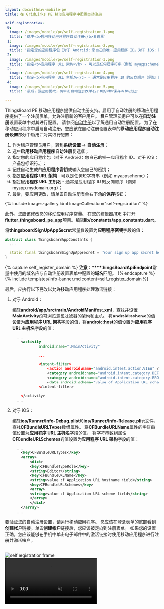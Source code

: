 ```yaml
---
layout: docwithnav-mobile-pe
title: 在 GridLinks PE 移动应用程序中配置自动注册

self-registration:
 0:
  image: /images/mobile/pe/self-registration-1.png
  title: '选中<b>启用移动应用程序自动注册</b>复选框'
 1:
  image: /images/mobile/pe/self-registration-2.png
  title: '指定您的应用程序包（对于 Android：您自己的唯一应用程序 ID。对于 iOS：产品包标识符。）<br>记住自动生成的<b>应用程序密钥</b>或输入您自己的密钥。'
 2:
  image: /images/mobile/pe/self-registration-3.png
  title: '指定<b>应用程序 URL 架构</b> - 可以是任何短字符串（例如 myappscheme）'
 3:
  image: /images/mobile/pe/self-registration-4.png
  title: '指定<b>应用程序 URL 主机名</b> - 通常是应用程序 ID 的反向顺序（例如 myapp.mydomain.org）'
 4:
  image: /images/mobile/pe/self-registration-5.png
  title: '最后，要应用更改，请单击自动注册表单右下角的<b>保存</b>按钮'

---
```


ThingsBoard PE 移动应用程序提供自动注册支持。启用了自动注册的移动应用程序提供了一个注册表单，允许注册新的客户用户。
租户管理员用户可以在**自动注册**设置表单中对其进行配置。
请参阅[自动注册](/docs/pe/user-guide/self-registration/)以了解通用自动注册配置。
为了在移动应用程序中启用自动注册，您应该在自动注册设置表单的**移动应用程序自动注册设置**部分中启用并对其进行配置：

1. 作为租户管理员用户，转到**系统设置** -> **自动注册**；
2. 选中**启用移动应用程序自动注册**复选框；
3. 指定您的应用程序包（对于 Android：您自己的唯一应用程序 ID。对于 iOS：产品包标识符。）；
4. 记住自动生成的**应用程序密钥**或输入您自己的密钥；
5. 指定**应用程序 URL 架构** - 可以是任何短字符串（例如 myappscheme）；
6. 指定**应用程序 URL 主机名** - 通常是应用程序 ID 的反向顺序（例如 myapp.mydomain.org）；
7. 最后，要应用更改，请单击自动注册表单右下角的**保存**按钮；

{% include images-gallery.html imageCollection="self-registration" %}

此外，您应该修改您的移动应用程序常量。
在您的编辑器/IDE 中打开**flutter_thingsboard_pe_app**项目。编辑**lib/constants/app_constants.dart**。

将**thingsboardSignUpAppSecret**常量值设置为**应用程序密钥**字段的值：

```dart
abstract class ThingsboardAppConstants {
  ...

  static final thingsboardSignUpAppSecret = 'Your sign up app secret here';
}

```

{% capture self_register_domain %}
**注意：****thingsBoardApiEndpoint**常量中使用的域名应与自动注册设置表单中配置的**域名**匹配。
{% endcapture %}
{% include templates/info-banner.md content=self_register_domain %}

最后，应执行以下更改以允许移动应用程序处理激活链接：

1. 对于 Android：

    编辑**android/app/src/main/AndroidManifest.xml**，查找并设置**MainActivity**的可浏览意图过滤器的架构和主机。
    将**android:scheme**的值设置为**应用程序 URL 架构**字段的值，将**android:host**的值设置为**应用程序 URL 主机名**字段的值：

    ```xml
      ...
        <activity
                android:name=".MainActivity"

                ...

                <intent-filter>
                    <action android:name="android.intent.action.VIEW" />
                    <category android:name="android.intent.category.DEFAULT" />
                    <category android:name="android.intent.category.BROWSABLE" />
                    <data android:scheme="value of Application URL scheme field" android:host="value of Application URL hostname field"/>
                </intent-filter>

        </activity>
      ...
    ```

2. 对于 iOS：

    编辑**ios/Runner/Info-Debug.plist**和**ios/Runner/Info-Release.plist**文件，查找**CFBundleURLTypes**数组属性。
    将**CFBundleURLName**属性的字符串值设置为**应用程序 URL 主机名**字段的值，
    将字符串数组属性**CFBundleURLSchemes**的值设置为**应用程序 URL 架构**字段的值：

    ```xml
      ...
        <key>CFBundleURLTypes</key>
        <array>
            <dict>
            <key>CFBundleTypeRole</key>
            <string>Editor</string>
            <key>CFBundleURLName</key>
            <string>value of Application URL hostname field</string>
            <key>CFBundleURLSchemes</key>
            <array>
            <string>value of Application URL scheme field</string>
            </array>
            </dict>
        </array>
      ...
    ```

要验证您的自动注册设置，请运行移动应用程序。
您应该在登录表单的底部看到**创建帐户**链接。单击**创建帐户**链接后，您应该被定向到注册表单。
如果您的设置正确，您应该能够在手机中单击电子邮件中的激活链接时使用移动应用程序进行注册并激活帐户。

<br>

<div style="display: flex;">
    <div class="mobile-frame ios">
        <div class="phone-shadow right"></div>
        <div class="frame-image">
            <img src="/images/mobile/pe/self-registration-frame.png" alt="self registration frame">
        </div>
        <div class="frame-video">
            <video autoplay loop preload="auto" muted playsinline>
                 <source src="https://video.thingsboard.io/mobile/pe/self-registration.mp4" type="video/mp4">
                 <source src="https://video.thingsboard.io/mobile/pe/self-registration.webm" type="video/webm">
            </video>
        </div>
    </div>
</div>